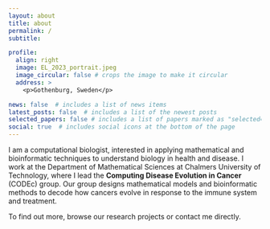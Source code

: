 ```yaml
---
layout: about
title: about
permalink: /
subtitle:

profile:
  align: right
  image: EL_2023_portrait.jpeg
  image_circular: false # crops the image to make it circular
  address: >
    <p>Gothenburg, Sweden</p>

news: false  # includes a list of news items
latest_posts: false  # includes a list of the newest posts
selected_papers: false # includes a list of papers marked as "selected={true}"
social: true  # includes social icons at the bottom of the page
---
```


I am a computational biologist, interested in applying mathematical and bioinformatic techniques to understand biology in health and disease. I work at the Department of Mathematical Sciences at Chalmers University of Technology, where I lead the **Computing Disease Evolution in Cancer** (CODEc) group. Our group designs mathematical models and bioinformatic methods to decode how cancers evolve in response to the immune system and treatment. 

To find out more, browse our research projects or contact me directly.

